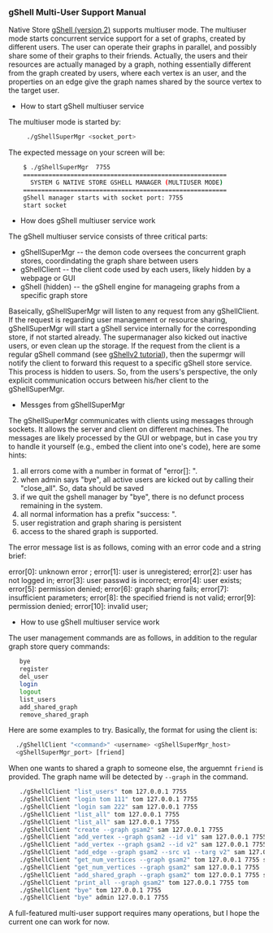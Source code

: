 ### gShell Multi-User Support Manual

Native Store [gShell (version 2)](gShellv2_APIs.md) supports multiuser
mode. The multiuser mode starts concurrent service support for a set of
graphs, created by different users. The user can operate their graphs in
parallel, and possibly share some of their graphs to their friends. Actually,
the users and their resources are actually managed by a graph, nothing
essentially different from the graph created by users, where each vertex is an
user, and the properties on an edge give the graph names shared by the source
vertex to the target user.

- How to start gShell multiuser service

The multiuser mode is started by:
```bash
     ./gShellSuperMgr <socket_port>
```
The expected message on your screen will be:
```bash
    $ ./gShellSuperMgr  7755
	========================================================
	  SYSTEM G NATIVE STORE GSHELL MANAGER (MULTIUSER MODE)
    ========================================================
    gShell manager starts with socket port: 7755
    start socket
```

- How does gShell multiuser service work

The gShell multiuser service consists of three critical parts:

  * gShellSuperMgr -- the demon code oversees the concurrent graph stores,
  coordindating the graph share between users
  * gShellClient -- the client code used by each users, likely hidden by a
  webpage or GUI
  * gShell (hidden) -- the gShell engine for manageing graphs from a specific graph store

Baseically, gShellSuperMgr will listen to any request from any
gShellClient. If the request is regarding user management or resource sharing,
gShellSuperMgr will start a gShell service internally for the corresponding
store, if not started already. The supermanager also kicked out inactive
users, or even clean up the storage. If the request from the client is a
regular gShell command (see [gShellv2 tutorial](gShellv2_APIs.md)), then the
supermgr will notify the client to forward this request to a specific gShell
store service. This process is hidden to users. So, from the users's
perspective, the only explicit communication occurs between his/her client to
the gShellSuperMgr. 

- Messges from gShellSuperMgr

The gShellSuperMgr communicates with clients using messages through
sockets. It allows the server and client on different machines. The messages
are likely processed by the GUI or webpage, but in case you try to handle it
yourself (e.g., embed the client into one's code), here are some hints:

1) all errors come with a number in format of "error[<num>]: <description>".
2) when admin says "bye", all active users are kicked out by calling their
"close_all". So, data should be saved
3) if we quit the gshell manager by "bye", there is no defunct process
remaining in the system.
4) all normal information has a prefix "success: ".
5) user registration and graph sharing is persistent
6) access to the shared graph is supported.

The error message list is as follows, coming with an error code and a string brief:

error[0]: unknown error <msg>;
error[1]: user is unregistered;
error[2]: user has not logged in;
error[3]: user passwd is incorrect;
error[4]: user exists;
error[5]: permission denied;
error[6]: graph sharing fails;
error[7]: insufficient parameters;
error[8]: the specified friend is not valid;
error[9]: permission denied;
error[10]: invalid user;

- How to use gShell multiuser service work

The user management commands are as follows, in addition to the regular graph
store query commands:

```bash
   bye
   register
   del_user
   login
   logout
   list_users
   add_shared_graph
   remove_shared_graph
```

Here are some examples to try. Basically, the format for using the client is:

```bash
  ./gShellClient "<command>" <username> <gShellSuperMgr_host>
  <gShellSuperMgr_port> [friend]
```

When one wants to shared a graph to someone else, the arguemnt `friend` is
provided. The graph name will be detected by `--graph` in the command.

```bash
   ./gShellClient "list_users" tom 127.0.0.1 7755
   ./gShellClient "login tom 111" tom 127.0.0.1 7755
   ./gShellClient "login sam 222" sam 127.0.0.1 7755
   ./gShellClient "list_all" tom 127.0.0.1 7755
   ./gShellClient "list_all" sam 127.0.0.1 7755
   ./gShellClient "create --graph gsam2" sam 127.0.0.1 7755
   ./gShellClient "add_vertex --graph gsam2 --id v1" sam 127.0.0.1 7755
   ./gShellClient "add_vertex --graph gsam2 --id v2" sam 127.0.0.1 7755
   ./gShellClient "add_edge --graph gsam2 --src v1 --targ v2" sam 127.0.0.1 7755
   ./gShellClient "get_num_vertices --graph gsam2" tom 127.0.0.1 7755 sam
   ./gShellClient "get_num_vertices --graph gsam2" sam 127.0.0.1 7755
   ./gShellClient "add_shared_graph --graph gsam2" tom 127.0.0.1 7755 sam
   ./gShellClient "print_all --graph gsam2" tom 127.0.0.1 7755 tom
   ./gShellClient "bye" tom 127.0.0.1 7755
   ./gShellClient "bye" admin 127.0.0.1 7755
```

A full-featured multi-user support requires many operations, but I hope the
current one can work for now.
